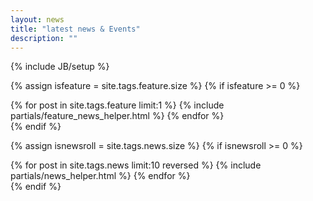 ```yaml
---
layout: news
title: "latest news & Events"
description: ""
---
```

{% include JB/setup %}

{% assign isfeature = site.tags.feature.size  %}
{% if isfeature >= 0  %}
  <section class="section featured">
    {% for post in site.tags.feature  limit:1 %}
      {% include partials/feature_news_helper.html %}
    {% endfor %}
  </section>
{% endif %}

{% assign isnewsroll =  site.tags.news.size  %}
{% if isnewsroll >= 0 %}
<section class="section news-roll">
  {% for post in site.tags.news limit:10 reversed  %}
    {% include partials/news_helper.html %}
  {% endfor %}
</section>
{% endif %}

